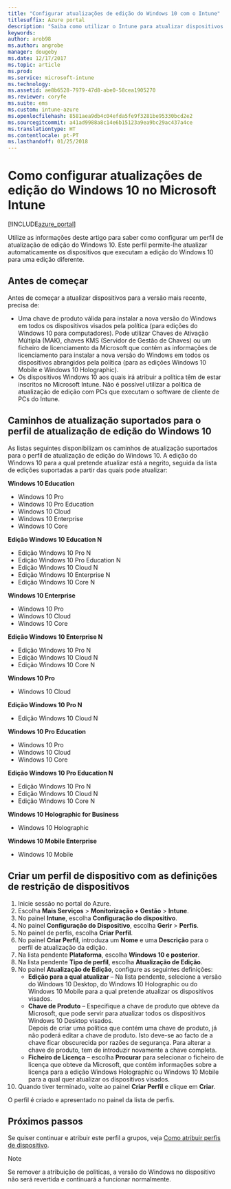 ```yaml
---
title: "Configurar atualizações de edição do Windows 10 com o Intune"
titlesuffix: Azure portal
description: "Saiba como utilizar o Intune para atualizar dispositivos Windows 10 que gere para uma edição diferente.\""
keywords: 
author: arob98
ms.author: angrobe
manager: dougeby
ms.date: 12/17/2017
ms.topic: article
ms.prod: 
ms.service: microsoft-intune
ms.technology: 
ms.assetid: ae8b6528-7979-47d8-abe0-58cea1905270
ms.reviewer: coryfe
ms.suite: ems
ms.custom: intune-azure
ms.openlocfilehash: 8581aea9db4c04efda5fe9f3281be95330bcd2e2
ms.sourcegitcommit: a41ad9988a8c14e6b15123a9ea9bc29ac437a4ce
ms.translationtype: HT
ms.contentlocale: pt-PT
ms.lasthandoff: 01/25/2018
---
```

# <a name="how-to-configure-windows-10-edition-upgrades-in-microsoft-intune"></a>Como configurar atualizações de edição do Windows 10 no Microsoft Intune
[!INCLUDE[azure_portal](./includes/azure_portal.md)]

Utilize as informações deste artigo para saber como configurar um perfil de atualização de edição do Windows 10. Este perfil permite-lhe atualizar automaticamente os dispositivos que executam a edição do Windows 10 para uma edição diferente. 

## <a name="before-you-start"></a>Antes de começar
Antes de começar a atualizar dispositivos para a versão mais recente, precisa de:

- Uma chave de produto válida para instalar a nova versão do Windows em todos os dispositivos visados pela política (para edições do Windows 10 para computadores). Pode utilizar Chaves de Ativação Múltipla (MAK), chaves KMS (Servidor de Gestão de Chaves) ou um ficheiro de licenciamento da Microsoft que contém as informações de licenciamento para instalar a nova versão do Windows em todos os dispositivos abrangidos pela política (para as edições Windows 10 Mobile e Windows 10 Holographic).
- Os dispositivos Windows 10 aos quais irá atribuir a política têm de estar inscritos no Microsoft Intune. Não é possível utilizar a política de atualização de edição com PCs que executam o software de cliente de PCs do Intune.

## <a name="supported-upgrade-paths-for-the-windows-10-edition-upgrade-profile"></a>Caminhos de atualização suportados para o perfil de atualização de edição do Windows 10
As listas seguintes disponibilizam os caminhos de atualização suportados para o perfil de atualização de edição do Windows 10. A edição do Windows 10 para a qual pretende atualizar está a negrito, seguida da lista de edições suportadas a partir das quais pode atualizar:

**Windows 10 Education**
- Windows 10 Pro
- Windows 10 Pro Education
- Windows 10 Cloud
- Windows 10 Enterprise
- Windows 10 Core
    
**Edição Windows 10 Education N**    
- Edição Windows 10 Pro N
- Edição Windows 10 Pro Education N
- Edição Windows 10 Cloud N
- Edição Windows 10 Enterprise N
- Edição Windows 10 Core N
    
**Windows 10 Enterprise**
- Windows 10 Pro
- Windows 10 Cloud
- Windows 10 Core
    
**Edição Windows 10 Enterprise N**
- Edição Windows 10 Pro N
- Edição Windows 10 Cloud N
- Edição Windows 10 Core N
    
**Windows 10 Pro**
- Windows 10 Cloud
    
**Edição Windows 10 Pro N**
- Edição Windows 10 Cloud N
    
**Windows 10 Pro Education**
- Windows 10 Pro
- Windows 10 Cloud
- Windows 10 Core
    
**Edição Windows 10 Pro Education N**
- Edição Windows 10 Pro N
- Edição Windows 10 Cloud N
- Edição Windows 10 Core N

**Windows 10 Holographic for Business**
- Windows 10 Holographic

**Windows 10 Mobile Enterprise**
- Windows 10 Mobile

<!--The following table provides information about the supported upgrade paths for Windows 10 editions in this policy:

![supported](./media/check_grn.png)  (X) = not supported    
![unsupported](./media/x_blk.png)    (green checkmark) = supported    

|Upgrade from edition\Upgrade to edition|Education|Education N|Pro Education|Pro Education N|Enterprise|Enterprise N|Professional|Professional N|Mobile Enterprise|Holographic for Business|
|--------|--------|--------|--------|--------|--------|--------|--------|--------|--------|--------|--------|
|Pro|![supported](./media/check_grn.png)|![unsupported](./media/x_blk.png)|![supported](./media/check_grn.png)|![unsupported](./media/x_blk.png)|![supported](./media/check_grn.png)|![unsupported](./media/x_blk.png)|![unsupported](./media/x_blk.png)|![unsupported](./media/x_blk.png)|![unsupported](./media/x_blk.png)|![unsupported](./media/x_blk.png)|
|Pro N|![unsupported](./media/x_blk.png)|![supported](./media/check_grn.png)|![unsupported](./media/x_blk.png)|![supported](./media/check_grn.png)|![unsupported](./media/x_blk.png)|![supported](./media/check_grn.png)|![unsupported](./media/x_blk.png)|![unsupported](./media/x_blk.png)|![unsupported](./media/x_blk.png)|![unsupported](./media/x_blk.png)|
|Pro Education|![supported](./media/check_grn.png)|![unsupported](./media/x_blk.png)|![unsupported](./media/x_blk.png)|![unsupported](./media/x_blk.png)|![unsupported](./media/x_blk.png)|![unsupported](./media/x_blk.png)|![unsupported](./media/x_blk.png)|![unsupported](./media/x_blk.png)|![unsupported](./media/x_blk.png)|![unsupported](./media/x_blk.png)|
|Pro Education N|![unsupported](./media/x_blk.png)|![supported](./media/check_grn.png)|![unsupported](./media/x_blk.png)|![unsupported](./media/x_blk.png)|![unsupported](./media/x_blk.png)|![unsupported](./media/x_blk.png)|![unsupported](./media/x_blk.png)|![unsupported](./media/x_blk.png)|![unsupported](./media/x_blk.png)|![unsupported](./media/x_blk.png)|
|Cloud|![supported](./media/check_grn.png)|![unsupported](./media/x_blk.png)|![supported](./media/check_grn.png)|![unsupported](./media/x_blk.png)|![supported](./media/check_grn.png)|![unsupported](./media/x_blk.png)|![supported](./media/check_grn.png)|![unsupported](./media/x_blk.png)|![unsupported](./media/x_blk.png)|![unsupported](./media/x_blk.png)|
|Cloud N|![unsupported](./media/x_blk.png)|![supported](./media/check_grn.png)|![unsupported](./media/x_blk.png)|![supported](./media/check_grn.png)|![unsupported](./media/x_blk.png)|![supported](./media/check_grn.png)|![unsupported](./media/x_blk.png)|![supported](./media/check_grn.png)|![unsupported](./media/x_blk.png)|![unsupported](./media/x_blk.png)|
|Enterprise|![supported](./media/check_grn.png)|![unsupported](./media/x_blk.png)|![unsupported](./media/x_blk.png)|![unsupported](./media/x_blk.png)|![unsupported](./media/x_blk.png)|![unsupported](./media/x_blk.png)|![unsupported](./media/x_blk.png)|![unsupported](./media/x_blk.png)|![unsupported](./media/x_blk.png)|![unsupported](./media/x_blk.png)|
|Enterprise N|![unsupported](./media/x_blk.png)|![supported](./media/check_grn.png)|![unsupported](./media/x_blk.png)|![unsupported](./media/x_blk.png)|![unsupported](./media/x_blk.png)|![unsupported](./media/x_blk.png)|![unsupported](./media/x_blk.png)|![unsupported](./media/x_blk.png)|![unsupported](./media/x_blk.png)|![unsupported](./media/x_blk.png)|
|Core|![supported](./media/check_grn.png)|![unsupported](./media/x_blk.png)|![supported](./media/check_grn.png)|![unsupported](./media/x_blk.png)|![unsupported](./media/x_blk.png)|![unsupported](./media/x_blk.png)   |![unsupported](./media/x_blk.png)|![unsupported](./media/x_blk.png)|![unsupported](./media/x_blk.png)|![unsupported](./media/x_blk.png)|
|Core N|![unsupported](./media/x_blk.png)|![supported](./media/check_grn.png)|![unsupported](./media/x_blk.png)|![supported](./media/check_grn.png)|![unsupported](./media/x_blk.png)|![unsupported](./media/x_blk.png)|![unsupported](./media/x_blk.png)|![unsupported](./media/x_blk.png)|![unsupported](./media/x_blk.png)|![unsupported](./media/x_blk.png)|
|Mobile|![unsupported](./media/x_blk.png)|![unsupported](./media/x_blk.png)|![unsupported](./media/x_blk.png)|![unsupported](./media/x_blk.png)|![unsupported](./media/x_blk.png)|![unsupported](./media/x_blk.png)|![unsupported](./media/x_blk.png)|![unsupported](./media/x_blk.png)|![supported](./media/check_grn.png)|![unsupported](./media/x_blk.png)|
|Holographic|![unsupported](./media/x_blk.png)|![unsupported](./media/x_blk.png)|![unsupported](./media/x_blk.png)|![unsupported](./media/x_blk.png)|![unsupported](./media/x_blk.png)|![unsupported](./media/x_blk.png)|![unsupported](./media/x_blk.png)|![unsupported](./media/x_blk.png)|![unsupported](./media/x_blk.png)|![supported](./media/check_grn.png) -->

## <a name="create-a-device-profile-containing-device-restriction-settings"></a>Criar um perfil de dispositivo com as definições de restrição de dispositivos
1. Inicie sessão no portal do Azure.
2. Escolha **Mais Serviços** > **Monitorização + Gestão** > **Intune**.
3. No painel **Intune**, escolha **Configuração do dispositivo**.
2. No painel **Configuração do Dispositivo**, escolha **Gerir** > **Perfis**.
3. No painel de perfis, escolha **Criar Perfil**.
4. No painel **Criar Perfil**, introduza um **Nome** e uma **Descrição** para o perfil de atualização da edição.
5. Na lista pendente **Plataforma**, escolha **Windows 10 e posterior**.
6. Na lista pendente **Tipo de perfil**, escolha **Atualização de Edição**.
7. No painel **Atualização de Edição**, configure as seguintes definições:
    - **Edição para a qual atualizar** – Na lista pendente, selecione a versão do Windows 10 Desktop, do Windows 10 Holographic ou do Windows 10 Mobile para a qual pretende atualizar os dispositivos visados.
    - **Chave de Produto** – Especifique a chave de produto que obteve da Microsoft, que pode servir para atualizar todos os dispositivos Windows 10 Desktop visados.<br>Depois de criar uma política que contém uma chave de produto, já não poderá editar a chave de produto. Isto deve-se ao facto de a chave ficar obscurecida por razões de segurança. Para alterar a chave de produto, tem de introduzir novamente a chave completa.
    - **Ficheiro de Licença** – escolha **Procurar** para selecionar o ficheiro de licença que obteve da Microsoft, que contém informações sobre a licença para a edição Windows Holographic ou Windows 10 Mobile para a qual quer atualizar os dispositivos visados.
8. Quando tiver terminado, volte ao painel **Criar Perfil** e clique em **Criar**.

O perfil é criado e apresentado no painel da lista de perfis.

## <a name="next-steps"></a>Próximos passos

Se quiser continuar e atribuir este perfil a grupos, veja [Como atribuir perfis de dispositivo](device-profile-assign.md).

>[!NOTE]
>Se remover a atribuição de políticas, a versão do Windows no dispositivo não será revertida e continuará a funcionar normalmente.

